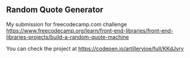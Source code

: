 ## Random Quote Generator

My submission for freecodecamp.com challenge 
https://www.freecodecamp.org/learn/front-end-libraries/front-end-libraries-projects/build-a-random-quote-machine

You can check the project at https://codepen.io/artilleryjoe/full/KKdJvry


